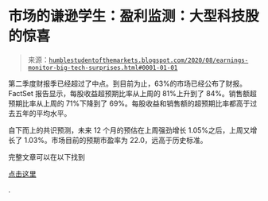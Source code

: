 <!--yml

类别：未分类

日期：2024-05-18 02:13:30

-->

# 市场的谦逊学生：盈利监测：大型科技股的惊喜

> 来源：[`humblestudentofthemarkets.blogspot.com/2020/08/earnings-monitor-big-tech-surprises.html#0001-01-01`](https://humblestudentofthemarkets.blogspot.com/2020/08/earnings-monitor-big-tech-surprises.html#0001-01-01)

第二季度财报季已经超过了中点。到目前为止，63%的市场已经公布了财报。FactSet 报告显示，每股收益超预期比率从上周的 81%上升到了 84%。销售额超预期比率从上周的 71%下降到了 69%。每股收益和销售额的超预期比率都高于过去五年的平均水平。

自下而上的共识预测，未来 12 个月的预估在上周强劲增长 1.05%之后，上周又增长了 1.03%。市场目前的预期市盈率为 22.0，远高于历史标准。

完整文章可以在以下找到

[点击这里](https://humblestudentofthemarkets.com/2020/08/03/earnings-monitor-big-tech-surprises/)

.
